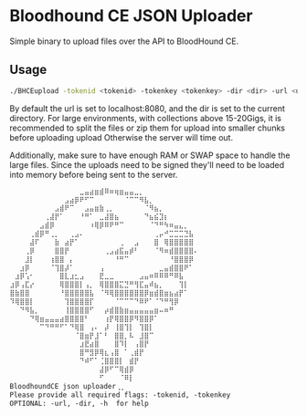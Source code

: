 # Bloodhound CE JSON Uploader

Simple binary to upload files over the API to BloodHound CE.

## Usage

```bash
./BHCEupload -tokenid <tokenid> -tokenkey <tokenkey> -dir <dir> -url <url>
```

By default the url is set to localhost:8080, and the dir is set to the current directory.
For large environments, with collections above 15-20Gigs, it is recommended to split the files or zip them for upload into smaller chunks before uploading upload Otherwise the server will time out.

Additionally, make sure to have enough RAM or SWAP space to handle the large files. Since the uploads need to be signed they'll need to be loaded into memory before being sent to the server.

```markdown
⠀⠀⠀⠀⠀⠀⠀⠀⠀⠀⠀⠀⠀⠀⣀⣤⣴⣶⣾⠿⠶⢶⣶⣤⣤⣀⡀⠀⠀⠀⠀⠀⠀⠀⠀⠀⠀⠀
⠀⠀⠀⠀⠀⠀⠀⠀⠀⠀⠀⣠⣴⡿⠟⠋⠉⠀⠀⠀⠀⠀⠀⠈⠉⠉⠻⣧⡀⠀⠀⠀⠀⠀⠀⠀⠀⠀
⠀⠀⠀⠀⠀⠀⠀⠀⠀⣠⣾⠟⠉⠀⠀⣠⣤⣶⣷⢀⡀⠀⠀⠀⠀⠀⠀⠈⠻⣦⡀⠀⠀⠀⠀⠀⠀⠀
⠀⠀⠀⠀⠀⠀⠀⢀⣼⡟⠁⠀⠀⠀⠘⠛⠁⠀⣀⣼⣿⣦⠀⠀⠀⠀⠀⠙⣦⣮⣹⡆⠀⠀⠀⠀⠀⠀
⠀⠀⠀⠀⠀⠀⣠⣾⡿⠀⠀⠀⠀⠀⠀⠀⠰⢿⡿⠿⠟⠛⠉⠀⠀⠀⠀⠀⠈⠙⠛⠳⠶⣤⣄⡀⠀⠀
⠀⠀⠀⠀⢀⣾⡿⠛⢀⡀⠀⠀⢀⣠⠄⠀⠀⠀⠀⠀⠀⠀⠀⠀⠀⠀⠀⠀⠀⢀⡤⠚⣉⣉⣉⣙⣧⠀
⠀⠀⠀⠀⣼⠏⠀⠀⠀⣷⠀⣴⡟⠁⠀⠀⠀⠀⠀⠀⠀⠀⢀⠀⠀⣠⠀⠀⠀⣿⠀⢿⣿⣿⣿⣿⣿⠀
⠀⠀⠀⢀⡿⠀⠀⠀⠀⣿⣿⡟⠀⠀⠀⠀⠀⠀⠀⢀⣠⣴⣯⣤⡾⠃⠀⠀⠀⠈⠻⠶⣾⣿⣿⣿⣿⠄
⠀⠀⠀⣸⡇⠀⠀⠀⢰⣿⣿⠀⡄⠀⠀⠀⠀⠀⠀⠀⠀⠘⠛⠉⠀⠀⠀⠀⠀⠀⠀⠀⠘⣿⣿⣿⡿⠀
⠀⠀⣰⡿⠀⠀⠀⠀⠈⢹⣿⡼⠁⠀⠀⠀⠀⠀⢠⠀⠀⠀⠀⠀⠀⠀⠀⠀⠀⠀⣀⣤⣾⣿⣿⠟⠁⠀
⠀⣰⡿⢡⠂⠀⠀⠀⠀⠀⣿⣇⣰⣂⣠⠀⠀⠀⣟⣀⣀⠀⠀⠀⠀⠀⣠⣤⠶⠿⠿⠿⠛⠿⣧⠀⠀⠀
⣰⡿⢠⣏⡔⠀⠀⠀⠀⠀⢿⣿⣿⣿⡇⢠⡀⠀⢿⣿⣿⣿⣍⣙⠛⢻⣏⣤⠾⣦⡀⠀⠀⠀⢹⡇⠀⠀
⣿⣷⣿⣿⠀⠀⠀⠀⠀⠀⠘⣿⣿⣿⣿⣿⣧⠀⠈⠻⢿⣿⣿⣿⣿⣿⣿⡿⣶⣾⣿⣶⣦⣴⡟⠁⠀⠀
⠹⢿⣿⣿⡇⠀⠀⠀⠀⠀⠀⢹⣿⣿⣿⣿⡏⠀⠀⠀⠀⠈⠉⠉⠉⠙⠿⠟⠁⠈⠙⠛⢻⡿⠀⠀⠀⠀
⠀⠀⠙⠻⣧⡀⠀⠀⠀⠀⠀⢸⣿⣿⣿⣿⠋⠀⠀⡴⣾⣿⣷⣶⣤⣤⣤⣤⣤⣶⠤⠶⠛⠀⠀⠀⠀⠀
⠀⠀⠀⠀⠙⢿⣶⣤⣤⣤⣴⣿⣿⣿⣿⠃⠀⠀⠀⢰⡟⢿⣿⣿⡿⠻⣿⣿⡿⠁⠀⠀⠀⠀⠀⠀⠀⠀
⠀⠀⠀⠀⠀⠀⠉⠙⠛⠛⠋⠁⠙⢿⣿⠀⢠⠄⠀⡼⠀⢸⣿⢹⡇⠀⢹⣿⡇⠀⠀⠀⠀⠀⠀⠀⠀⠀
⠀⠀⠀⠀⠀⠀⠀⠀⠀⠀⠀⠀⠀⠈⣿⣶⡟⣸⠁⠃⠀⣿⣿⡀⠧⠀⣸⣿⠉⠀⠀⠀⠀⠀⠀⠀⠀⠀
⠀⠀⠀⠀⠀⠀⠀⠀⠀⠀⠀⠀⠀⠀⣰⣟⣴⣿⠀⠀⠀⣿⠹⡇⠀⢠⣿⡟⠀⠀⠀⠀⠀⠀⠀⠀⠀⠀
⠀⠀⠀⠀⠀⠀⠀⠀⠀⠀⠀⠀⠀⠀⣿⠛⣻⡿⢿⣆⢠⣿⠀⠁⢀⣾⡟⠀⠀⠀⠀⠀⠀⠀⠀⠀⠀⠀
⠀⠀⠀⠀⠀⠀⠀⠀⠀⠀⠀⠀⠀⠀⠙⠾⠋⠁⢈⣿⣿⣿⡇⠀⣾⡟⠀⠀⠀⠀⠀⠀⠀⠀⠀⠀⠀⠀
⠀⠀⠀⠀⠀⠀⠀⠀⠀⠀⠀⠀⠀⠀⠀⠀⠀⠀⣼⡿⠋⠉⢿⣾⡿⠀⠀⠀⠀⠀⠀⠀⠀⠀⠀⠀⠀⠀
⠀⠀⠀⠀⠀⠀⠀⠀⠀⠀⠀⠀⠀⠀⠀⠀⠀⠀⠋⠀⠀⠀⠈⠿⡇⠀⠀⠀⠀⠀⠀⠀⠀⠀⠀⠀⠀⠀
BloodhoundCE json uploader⢀⡀⠀⠀⠀⠀⠀⠀⠀⠀⠀⠀⠀⠀⠀
Please provide all required flags: -tokenid, -tokenkey
OPTIONAL: -url, -dir, -h  for help
```
